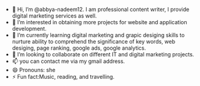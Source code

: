 - 👋 Hi, I’m @abbya-nadeem12. I am professional content writer, I provide digital marketing services as well. 
- 👀 I’m interested in obtaining more projects for website and application development. 
- 🌱 I’m currently learning digital marketing and grapic desiging skills to nurture ability to comprehend the significance of key words, web desiging, page ranking, google ads, google analytics. 
- 💞️ I’m looking to collaborate on different IT and digital marketing projects. 
- 📫 you can contact me via my gmail address. 
- 😄 Pronouns: she
- ⚡ Fun fact:Music, reading, and travelling. 

<!---
abbya-nadeem12/abbya-nadeem12 is a ✨ special ✨ repository because its `README.md` (this file) appears on your GitHub profile.
You can click the Preview link to take a look at your changes.
--->

